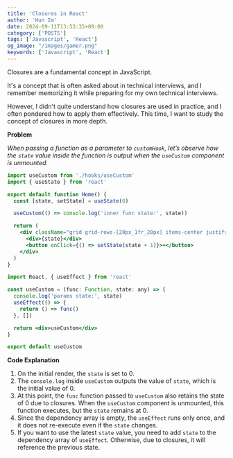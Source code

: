 ```yaml
---
title: 'Closures in React'
author: 'Hun Im'
date: 2024-09-11T13:53:35+09:00
category: ['POSTS']
tags: ['Javascript', 'React']
og_image: "/images/gamer.png" 
keywords: ['Javascript', 'React']
---
```


Closures are a fundamental concept in JavaScript.

It's a concept that is often asked about in technical interviews, and I remember memorizing it while preparing for my own technical interviews.

However, I didn't quite understand how closures are used in practice, and I often pondered how to apply them effectively. This time, I want to study the concept of closures in more depth.

**Problem**

*When passing a function as a parameter to `customHook`, let’s observe how the `state` value inside the function is output when the `useCustom` component is unmounted.*

```jsx
import useCustom from './hooks/useCustom'
import { useState } from 'react'

export default function Home() {
  const [state, setState] = useState(0)

  useCustom(() => console.log('inner func state:', state))

  return (
    <div className="grid grid-rows-[20px_1fr_20px] items-center justify-items-center min-h-screen p-8 pb-20 gap-16 sm:p-20 font-[family-name:var(--font-geist-sans)]">
      <div>{state}</div>
      <button onClick={() => setState(state + 1)}>+</button>
    </div>
  )
}
```

```jsx
import React, { useEffect } from 'react'

const useCustom = (func: Function, state: any) => {
  console.log('params state:', state)
  useEffect(() => {
    return () => func()
  }, [])

  return <div>useCustom</div>
}

export default useCustom
```
**Code Explanation**

1. On the initial render, the `state` is set to 0.
2. The `console.log` inside `useCustom` outputs the value of `state`, which is the initial value of 0.
3. At this point, the `func` function passed to `useCustom` also retains the state of 0 due to closures. When the `useCustom` component is unmounted, this function executes, but the `state` remains at 0.
4. Since the dependency array is empty, the `useEffect` runs only once, and it does not re-execute even if the `state` changes.
5. If you want to use the latest `state` value, you need to add `state` to the dependency array of `useEffect`. Otherwise, due to closures, it will reference the previous state.